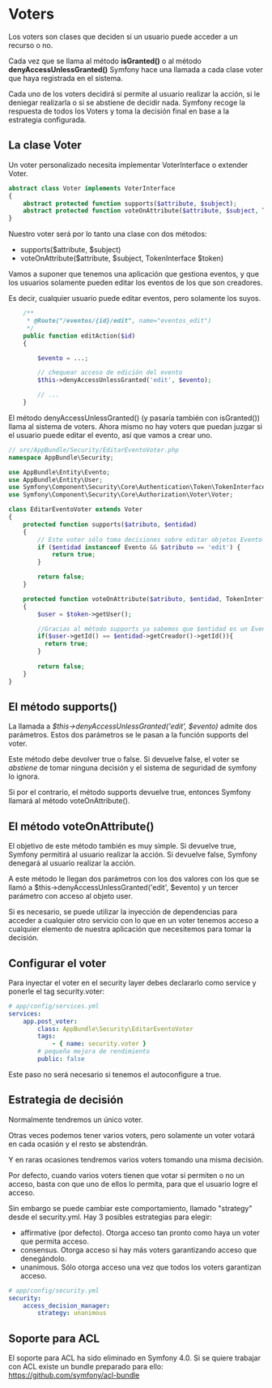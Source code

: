 Voters
======

Los voters son clases que deciden si un usuario puede acceder a un recurso o no.

Cada vez que se llama al método **isGranted()** o al método **denyAccessUnlessGranted()** Symfony hace una llamada a cada clase voter que haya registrada en el sistema.

Cada uno de los voters decidirá si permite al usuario realizar la acción, si le deniegar realizarla o si se abstiene de decidir nada. Symfony recoge la respuesta de todos los Voters y toma la decisión final en base a la estrategia configurada.


La clase Voter
--------------

Un voter personalizado necesita implementar VoterInterface o extender Voter.

```php
abstract class Voter implements VoterInterface
{
    abstract protected function supports($attribute, $subject);
    abstract protected function voteOnAttribute($attribute, $subject, TokenInterface $token);
}
```

Nuestro voter será por lo tanto una clase con dos métodos:
- supports($attribute, $subject)
- voteOnAttribute($attribute, $subject, TokenInterface $token)


Vamos a suponer que tenemos una aplicación que gestiona eventos, y que los usuarios solamente pueden editar los eventos de los que son creadores.

Es decir, cualquier usuario puede editar eventos, pero solamente los suyos.

```php
    /**
     * @Route("/eventos/{id}/edit", name="eventos_edit")
     */
    public function editAction($id)
    {

        $evento = ...;

        // chequear acceso de edición del evento
        $this->denyAccessUnlessGranted('edit', $evento);

        // ...
    }
```

El método denyAccessUnlessGranted() (y pasaría también con isGranted()) llama al sistema de voters. Ahora mismo no hay voters que puedan juzgar si el usuario puede editar 
el evento, así que vamos a crear uno.



```php
// src/AppBundle/Security/EditarEventoVoter.php
namespace AppBundle\Security;

use AppBundle\Entity\Evento;
use AppBundle\Entity\User;
use Symfony\Component\Security\Core\Authentication\Token\TokenInterface;
use Symfony\Component\Security\Core\Authorization\Voter\Voter;

class EditarEventoVoter extends Voter
{
    protected function supports($atributo, $entidad)
    {
        // Este voter sólo toma decisiones sobre editar objetos Evento
        if ($entidad instanceof Evento && $atributo == 'edit') {
            return true;
        }

        return false;
    }

    protected function voteOnAttribute($atributo, $entidad, TokenInterface $token)
    {
        $user = $token->getUser();

        //Gracias al método supports ya sabemos que $entidad es un Evento
        if($user->getId() == $entidad->getCreador()->getId()){
          return true;
        }
        
        return false;
    }
}
```


El método supports()
--------------------

La llamada a *$this->denyAccessUnlessGranted('edit', $evento)* admite dos parámetros.
Estos dos parámetros se le pasan a la función supports del voter.

Este método debe devolver true o false. Si devuelve false, el voter se *abstiene* de tomar ninguna decisión y el sistema de seguridad de symfony lo ignora.

Si por el contrario, el método supports devuelve true, entonces Symfony llamará al método voteOnAttribute().


El método voteOnAttribute()
---------------------------

El objetivo de este método también es muy simple. Si devuelve true, Symfony permitirá al usuario realizar la acción. Si devuelve false, Symfony denegará al usuario realizar la acción.

A este método le llegan dos parámetros con los dos valores con los que se llamó a $this->denyAccessUnlessGranted('edit', $evento) y un tercer parámetro con acceso al objeto user. 

Si es necesario, se puede utilizar la inyección de dependencias para acceder a cualquier otro servicio con lo que en un voter tenemos acceso a cualquier elemento de nuestra aplicación que necesitemos para tomar la decisión.


Configurar el voter
-------------------

Para inyectar el voter en el security layer debes declararlo como service y ponerle el tag security.voter:

```yml
# app/config/services.yml
services:
    app.post_voter:
        class: AppBundle\Security\EditarEventoVoter
        tags:
            - { name: security.voter }
        # pequeña mejora de rendimiento
        public: false
```

Este paso no será necesario si tenemos el autoconfigure a true.


Estrategia de decisión
----------------------

Normalmente tendremos un único voter.

Otras veces podemos tener varios voters, pero solamente un voter votará en cada ocasión y el resto se abstendrán.

Y en raras ocasiones tendremos varios voters tomando una misma decisión.

Por defecto, cuando varios voters tienen que votar si permiten o no un acceso, basta con que uno de ellos lo permita, para que el usuario logre el acceso.

Sin embargo se puede cambiar este comportamiento, llamado "strategy" desde el security.yml. Hay 3 posibles estrategias para elegir:

- affirmative (por defecto). Otorga acceso tan pronto como haya un voter que permita acceso.
- consensus. Otorga acceso si hay más voters garantizando acceso que denegándolo.
- unanimous. Sólo otorga acceso una vez que todos los voters garantizan acceso.

```yml
# app/config/security.yml
security:
    access_decision_manager:
        strategy: unanimous
```


Soporte para ACL
----------------

El soporte para ACL ha sido eliminado en Symfony 4.0. Si se quiere trabajar con ACL existe un bundle preparado para ello: 
https://github.com/symfony/acl-bundle

